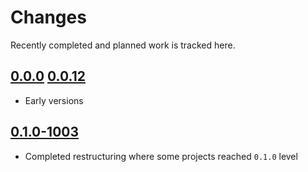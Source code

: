 # Changes
Recently completed and planned work is tracked here.

## [0.0.0](.) [0.0.12](.)
- Early versions

## [0.1.0-1003](.)
- Completed restructuring where some projects reached `0.1.0` level
